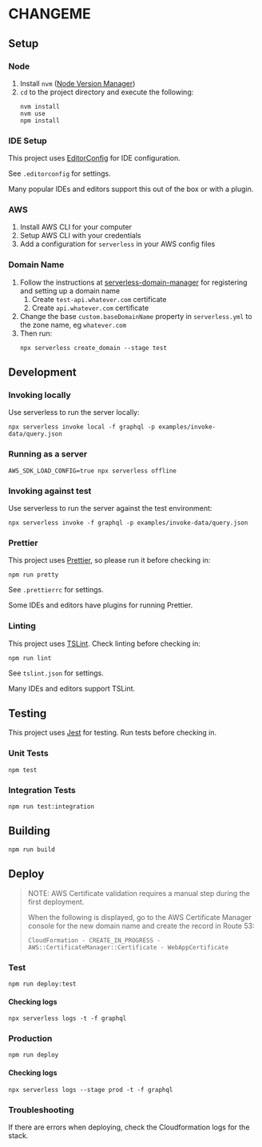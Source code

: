 # CHANGEME

## Setup

### Node

1.  Install `nvm` ([Node Version Manager](https://github.com/creationix/nvm))
2.  `cd` to the project directory and execute the following:
    ```
    nvm install
    nvm use
    npm install
    ```

### IDE Setup

This project uses [EditorConfig](https://editorconfig.org/) for IDE configuration.

See `.editorconfig` for settings.

Many popular IDEs and editors support this out of the box or with a plugin.

### AWS

1.  Install AWS CLI for your computer
2.  Setup AWS CLI with your credentials
3.  Add a configuration for `serverless` in your AWS config files

### Domain Name

1.  Follow the instructions at [serverless-domain-manager](https://github.com/amplify-education/serverless-domain-manager) for registering and setting up a domain name
    1.  Create `test-api.whatever.com` certificate
    2.  Create `api.whatever.com` certificate
2.  Change the base `custom.baseDomainName` property in `serverless.yml` to the zone name, eg `whatever.com`
3.  Then run:
    ```
    npx serverless create_domain --stage test
    ```

## Development

### Invoking locally

Use serverless to run the server locally:

```
npx serverless invoke local -f graphql -p examples/invoke-data/query.json
```

### Running as a server

```
AWS_SDK_LOAD_CONFIG=true npx serverless offline
```

### Invoking against test

Use serverless to run the server against the test environment:

```
npx serverless invoke -f graphql -p examples/invoke-data/query.json
```

### Prettier

This project uses [Prettier](https://prettier.io/), so please run it before checking in:

```
npm run pretty
```

See `.prettierrc` for settings.

Some IDEs and editors have plugins for running Prettier.

### Linting

This project uses [TSLint](https://palantir.github.io/tslint/). Check linting before checking in:

```
npm run lint
```

See `tslint.json` for settings.

Many IDEs and editors support TSLint.

## Testing

This project uses [Jest](https://jestjs.io/) for testing. Run tests before checking in.

### Unit Tests

```
npm test
```

### Integration Tests

```
npm run test:integration
```

## Building

```
npm run build
```

## Deploy

> NOTE: AWS Certificate validation requires a manual step during the first deployment.
>
> When the following is displayed, go to the AWS Certificate Manager console for the new domain name and create the record in Route 53:
>
> `CloudFormation - CREATE_IN_PROGRESS - AWS::CertificateManager::Certificate - WebAppCertificate`

### Test

```
npm run deploy:test
```

#### Checking logs

```
npx serverless logs -t -f graphql
```

### Production

```
npm run deploy
```

#### Checking logs

```
npx serverless logs --stage prod -t -f graphql
```

### Troubleshooting

If there are errors when deploying, check the Cloudformation logs for the stack.
